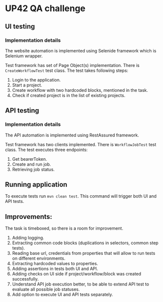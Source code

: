 # UP42 QA challenge

## UI testing

### Implementation details
The website automation is implemented using Selenide framework which is Selenium wrapper.

Test framework has set of Page Object(s) implementation. 
There is `CreateWorkflowTest` test class. The test takes following steps:
1. Login to the application.
2. Start a project.
3. Create workflow with two hardcoded blocks, mentioned in the task.
4. Check if created project is in the list of existing projects.

## API testing

### Implementation details
The API automation is implemented using RestAssured framework.

Test framework has two clients implemented.
There is `WorkflowJobTest` test class. The test executes three endpoints:
1. Get bearerToken.
2. Create and run job.
3. Retrieving job status.


## Running application
To execute tests run `mvn clean test`. This command will trigger both UI and API tests.

## Improvements:
The task is timeboxed, so there is a room for improvement.

1. Adding logging.
2. Extracting common code blocks (duplications in selectors, common step tests).
3. Reading base url, credentials from properties that will allow to run tests on different environments.
4. Extracting hardcoded values to properties.
5. Adding assertions in tests both UI and API.
6. Adding checks on UI side if project/workflow/block was created successfully.
7. Understand API job execution better, to be able to extend API test to evaluate all possible job statuses. 
8. Add option to execute UI and API tests separately.
